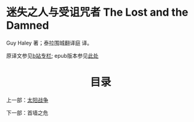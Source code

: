 # 迷失之人与受诅咒者 The Lost and the Damned

Guy Haley 著；泰拉围城翻译庭 译。

原译文参见[b站专栏](https://www.bilibili.com/read/readlist/rl148429);
epub版本参见[此处](The%20Lost%20and%20the%20Damned-CN.epub)

<div align="center">
<h1>目录</h1>
</div>

上一部：[太阳战争](/../TheSolarWar/TheSolarWarIndex.md)

下一部：首墙之危
